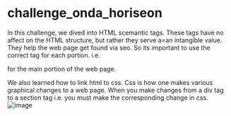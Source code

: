 # challenge_onda_horiseon

In this challenge, we dived into HTML scemantic tags. These tags have no affect on the HTML structure, but rather they serve a=an intangible value. They help the web page get found via seo. So its important to use the correct tag for each portion. i.e. <main ></main> for the main portion of the web page.

We also learned how to link html to css. Css is how one makes various graphical changes to a web page. 
When you make changes from a div tag to a section tag i.e. you must make the corresponding change in css. 
![image](https://github.com/jamilbarrett/challenge_onda_horiseon/assets/131495987/266659c4-eebd-4fe0-aefe-fa18bd15ef36)
